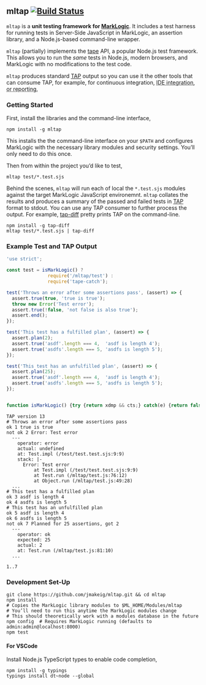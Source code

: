 ## mltap [![Build Status](https://travis-ci.org/jmakeig/mltap.svg?branch=develop)](https://travis-ci.org/jmakeig/mltap)

`mltap` is a **unit testing framework for [MarkLogic](https://developer.marklogic.com/)**. It includes a test harness for running tests in Server-Side JavaScript in MarkLogic, an assertion library, and a Node.js-based command-line wrapper. 

`mltap` (partially) implements the [tape](https://github.com/substack/tape) API, a popular Node.js test framework. This allows you to run the *same* tests in Node.js, modern browsers, and MarkLogic with no modifications to the test code. 

`mltap` produces standard [TAP](https://testanything.org) output so you can use it the other tools that can consume TAP, for example, for continuous integration, <acronym title="Integrated Development Environment">IDE<acronym> integration, or reporting.

### Getting Started

First, install the libraries and the command-line interface, 

```shell
npm install -g mltap
```

This installs the the command-line interface on your `$PATH` and configures MarkLogic with the necessary library modules and security settings. You’ll only need to do this once.

Then from within the project you’d like to test,

```shell
mltap test/*.test.sjs
```

Behind the scenes, `mltap` will run each of local the `*.test.sjs` modules against the target MarkLogic JavaScript environemnt. `mltap` collates the results and produces a summary of the passed and failed tests in [TAP](https://testanything.org) format to stdout. You can use any TAP consumer to further process the output. For example, [tap-diff](https://www.npmjs.com/package/tap-diff) pretty prints TAP on the command-line.

```shell
npm install -g tap-diff
mltap test/*.test.sjs | tap-diff
```

### Example Test and TAP Output


```js
'use strict';

const test = isMarkLogic() ? 
               require('/mltap/test') : 
               require('tape-catch');

test('Throws an error after some assertions pass', (assert) => {
  assert.true(true, 'true is true');
  throw new Error('Test error');
  assert.true(!false, 'not false is also true');
  assert.end();
});

test('This test has a fulfilled plan', (assert) => {
  assert.plan(2);
  assert.true('asdf'.length === 4,  'asdf is length 4');
  assert.true('asdfs'.length === 5, 'asdfs is length 5');
});

test('This test has an unfulfilled plan', (assert) => {
  assert.plan(25);
  assert.true('asdf'.length === 4,  'asdf is length 4');
  assert.true('asdfs'.length === 5, 'asdfs is length 5');
});


function isMarkLogic() {try {return xdmp && cts;} catch(e) {return false;}}
```

```
TAP version 13
# Throws an error after some assertions pass
ok 1 true is true
not ok 2 Error: Test error
  ---
    operator: error
    actual: undefined
    at: Test.impl (/test/test.test.sjs:9:9)
    stack: |-
      Error: Test error
          at Test.impl (/test/test.test.sjs:9:9)
          at Test.run (/mltap/test.js:76:12)
          at Object.run (/mltap/test.js:49:28)
  ...
# This test has a fulfilled plan
ok 3 asdf is length 4
ok 4 asdfs is length 5
# This test has an unfulfilled plan
ok 5 asdf is length 4
ok 6 asdfs is length 5
not ok 7 Planned for 25 assertions, got 2
  ---
    operator: ok
    expected: 25
    actual: 2
    at: Test.run (/mltap/test.js:81:10)
  ...

1..7
```

### Development Set-Up

```shell
git clone https://github.com/jmakeig/mltap.git && cd mltap
npm install
# Copies the MarkLogic library modules to $ML_HOME/Modules/mltap
# You’ll need to run this anytime the MarkLogic modules change
# This should theoretically work with a modules database in the future
npm config  # Requires MarkLogic running (defaults to admin:admin@localhost:8000)
npm test
```

#### For VSCode

Install Node.js TypeScript types to enable code completion,

```shell
npm install -g typings
typings install dt~node --global
```